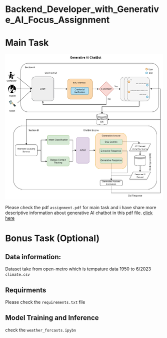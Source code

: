 # Backend_Developer_with_Generative_AI_Focus_Assignment
# Main Task

![alt text](image/chatbot.png)


Please check the pdf ```assignment.pdf``` for main task and i have share more descriptive information about generative AI chatbot in this pdf file.
[click here](assignment.pdf)

# Bonus Task (Optional)

## Data information:
Dataset take from open-metro which is tempature data 1950 to 6/2023 ```climate.csv```

## Requirments

Please check the ```requirements.txt``` file

## Model Training and Inference

check the ```weather_forcasts.ipybn```


